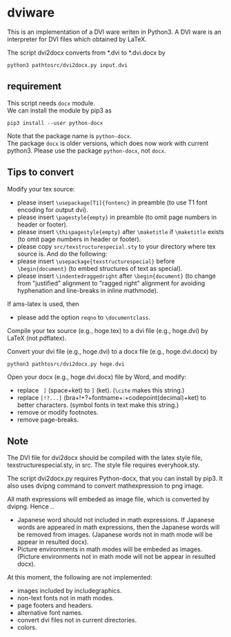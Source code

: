 # dviware

This is an implementation of a DVI ware writen in Python3.
A DVI ware is an interpreter for DVI files which obtained by LaTeX.

The script dvi2docx converts from *.dvi to *.dvi.docx by
```
python3 pathtosrc/dvi2docx.py input.dvi
```

## requirement

This script needs `docx` module.  
We can install the module by pip3 as
```
pip3 install --user python-docx
```
Note that the package name is `python-docx`.  
The package `docx` is older versions, which does now work with current python3.
Please use the package `python-docx`, not `docx`.

## Tips to convert

Modify your tex source:
* please insert `\usepackage[T1]{fontenc}` in preamble (to use T1 font encoding for output dvi).
* please insert `\pagestyle{empty}` in preamble (to omit page numbers in header or footer).
* please insert `\thispagestyle{empty}` after `\maketitle` if  `\maketitle` exists  (to omit page numbers in header or footer).
* please copy `src/texstructurespecial.sty` to your directory where tex source is. And do the following:
* please insert `\usepackage{texstructurespecial}` before `\begin{document}` (to embed structures of text as special).
* please insert `\indentedraggedright` after `\begin{document}` (to change from "justified" alignment to "ragged right" alignment for avoiding hyphenation and line-breaks in inline mathmode).

If ams-latex is used, then 
* please add the option `reqno` to `\documentclass`.

Compile your tex source (e.g., hoge.tex) to a dvi file (e.g., hoge.dvi) by LaTeX (not pdflatex).

Convert your dvi file (e.g., hoge.dvi) to a docx file (e.g., hoge.dvi.docx) by
```
python3 pathtosrc/dvi2docx.py hoge.dvi
```

Open your docx (e.g., hoge.dvi.docx) file by Word, and modify:
* replace ` ]` (space+ket) to `]` (ket). (`\cite` makes this string.)
* replace `[!?...]` (bra+!+?+fontname+:+codepoint(decimal)+ket) to better characters. (symbol fonts in text make this string.)
* remove or modify footnotes.
* remove page-breaks.

## Note

The DVI file for dvi2docx should be compiled with the latex style file,
texstructurespecial.sty, in src.
The style file requires everyhook.sty.

The script dvi2docx.py requires Python-docx, that
you can install by pip3.
It also uses dvipng command to convert mathexpression to png image.

All math expressions will embeded as image file,
which is converted by dvipng.
Hence ..
* Japanese word should not included in math expressions.
If Japanese words are appeared in math expressions,
then the Japanese words will be removed from images.
(Japanese words not in math mode will be appear in resulted docx).
* Picture environments in math modes will be embeded as images.
(Picture environments not in math mode will not be appear in resulted docx).


At this moment, the following are not implemented:
* images included by includegraphics.
* non-text fonts not in math modes.
* page footers and headers.
* alternative font names.
* convert dvi files not in current directories.
* colors.
